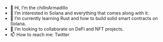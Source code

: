 - 👋 Hi, I’m the chillnArmadillo
- 👀 I’m interested in Solana and everything that comes along with it.
- 🌱 I’m currently learning Rust and how to build solid smart contracts on Solana.
- 💞️ I’m looking to collaborate on DeFi and NFT projects.
- 📫 How to reach me: Twitter

<!---
chillnArmadillo/chillnArmadillo is a ✨ special ✨ repository because its `README.md` (this file) appears on your GitHub profile.
You can click the Preview link to take a look at your changes.
--->
